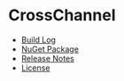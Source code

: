 # CrossChannel
- [Build Log](https://ci.appveyor.com/project/skthomasjr/CrossChannel)
- [NuGet Package](https://www.nuget.org/packages/CrossChannel)
- [Release Notes](https://github.com/skthomasjr/CrossChannel/releases)
- [License](LICENSE.md)
